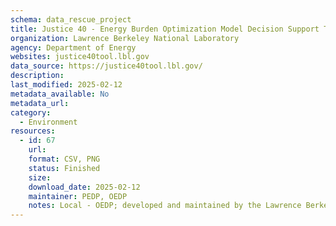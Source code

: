 ```yaml
---
schema: data_rescue_project 
title: Justice 40 - Energy Burden Optimization Model Decision Support Tool
organization: Lawrence Berkeley National Laboratory
agency: Department of Energy
websites: justice40tool.lbl.gov
data_source: https://justice40tool.lbl.gov/
description: 
last_modified: 2025-02-12
metadata_available: No
metadata_url: 
category:
  - Environment
resources:
  - id: 67
    url: 
    format: CSV, PNG
    status: Finished
    size: 
    download_date: 2025-02-12
    maintainer: PEDP, OEDP
    notes: Local - OEDP; developed and maintained by the Lawrence Berkeley National Laboratory in partnership with the US Department of Energy (DOE) Office of Economic Impact and Diversity, under the J40 initiative.
---
```

